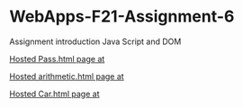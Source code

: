 # WebApps-F21-Assignment-6
Assignment introduction Java Script and DOM

[Hosted Pass.html page at](https://44-563-webapps-f21.github.io/webapps-f21-assignment-6-nithinmaliredd/pass.html)

[Hosted arithmetic.html page at](https://44-563-webapps-f21.github.io/webapps-f21-assignment-6-nithinmaliredd/arithmetic.html)

[Hosted Car.html page at](https://44-563-webapps-f21.github.io/webapps-f21-assignment-6-nithinmaliredd/car.html)

